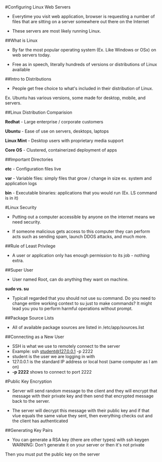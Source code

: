 #Configuring Linux Web Servers

- Everytime you visit web application, browser is requesting a number of files that are sitting on a server somewhere out there on the Internet

- These servers are most likely running Linux. 

##What is Linux

- By far the most popular operating system (Ex. Like Windows or OSx) on web servers today.

- Free as in speech, literally hundreds of versions or distributions of Linux available

##Intro to Distributions

- People get free choice to what's included in their distribution of Linux. 

Ex. Ubuntu has various versions, some made for desktop, mobile, and servers.

##Linux Distribution Comparision

**Redhat** - Large enterprise / corporate customers

**Ubuntu** - Ease of use on servers, desktops, laptops

**Linux Mint** - Desktop users with proprietary media support

**Core OS** - Clustered, containerized deployment of apps

##Important Directories

**etc** - Configuration files live

**var** - Variable files: simply files that grow / change in size ex. system and application logs

**bin** - Executable binaries: applications that you would run (Ex. LS command is in it)

#Linux Security

- Putting out a computer accessible by anyone on the internet means we need security.

- If someone malicious gets access to this computer they can perform acts such as sending spam, launch DDOS attacks, and much more.

##Rule of Least Privilege

- A user or application only has enough permission to its job - nothing extra.

##Super User

- User named Root, can do anything they want on machine.

**sudo vs. su**

- Typicall regarded that you should not use su command. Do you need to change entire working context to su just to make commands? It might lead you you to perform harmful operations without prompt.

##Package Source Lists

- All of available package sources are listed in /etc/app/sources.list

##Connecting as a New User

- SSH is what we use to remotely connect to the server
- Example: ssh student@127.0.0.1 -p 2222
- student is the user we are logging in with
- 127.0.0.1 is the standard IP address or local host (same computer as I am on)
- **-p 2222** shows to connect to port 2222

#Public Key Encryption

- Server will send random message to the client and they will encrypt that message with their private key and then send that encrypted message back to the server.

- The server will decrypt this message with their public key and if that vlue equals the same value they sent, then everything checks out and the client has authenticated

##Generating Key Pairs

- You can generate a RSA key (there are other types) with ssh keygen
WARNING: Don't generate it on your server or then it's not private

Then you must put the public key on the server 
